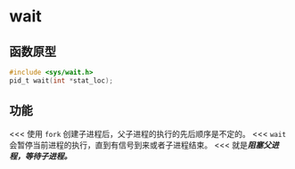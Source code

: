# wait

## 函数原型
```c
#include <sys/wait.h>
pid_t wait(int *stat_loc);
```
## 功能
<<< 使用 `fork` 创建子进程后，父子进程的执行的先后顺序是不定的。
<<< `wait`会暂停当前进程的执行，直到有信号到来或者子进程结束。
<<< 就是***阻塞父进程，等待子进程。***
